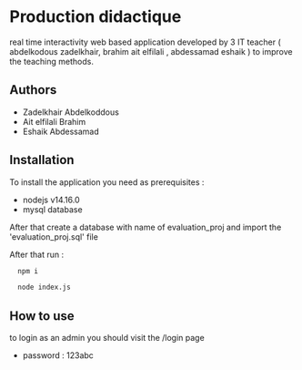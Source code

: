 
# Production didactique

real time interactivity web based application developed by 3 IT teacher ( abdelkodous zadelkhair, brahim ait elfilali , abdessamad eshaik  ) to improve the teaching methods.




## Authors

- Zadelkhair Abdelkoddous
- Ait elfilali Brahim
- Eshaik Abdessamad


## Installation

To install the application you need as prerequisites :
- nodejs v14.16.0
- mysql database

After that create a database with name of evaluation_proj and import the 'evaluation_proj.sql' file

After that run :

```bash
  npm i
```

```bash
  node index.js
```


## How to use

to login as an admin you should visit the /login page
- password : 123abc



